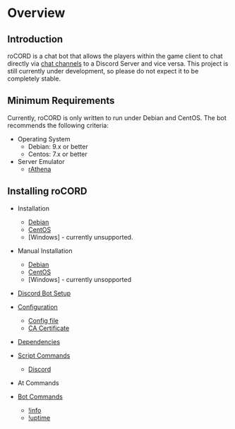 # Overview
## Introduction
roCORD is a chat bot that allows the players within the game client to chat directly via [chat channels](https://github.com/rathena/rathena/blob/master/conf/channels.conf) to a Discord Server and vice versa. This project is still currently under development, so please do not expect it to be completely stable. 

## Minimum Requirements
Currently, roCORD is only written to run under Debian and CentOS. The bot recommends the following criteria:
- Operating System
  - Debian: 9.x or better
  - Centos: 7.x or better  
- Server Emulator
  - [rAthena](https://github.com/rathena/rathena)
  
## Installing roCORD
- Installation
  - [Debian](https://github.com/Normynator/roCORD/blob/development/docs/installation_debian.md)
  - [CentOS](https://github.com/Normynator/roCORD/blob/development/docs/installation_centos.md)
  - [Windows] - currently unsupported.
  
- Manual Installation
  - [Debian](https://github.com/Normynator/roCORD/blob/development/docs/installation_debian_manual.md)
  - [CentOS](https://github.com/Normynator/roCORD/blob/development/docs/installation_centos_manual.md)
  - [Windows] - currently unsopported
  
- [Discord Bot Setup](https://github.com/nubspixel/roCORD/blob/development/docs/discord.md)  
- [Configuration](https://github.com/Normynator/roCORD/blob/development/docs/configuration.md)
  - [Config file](https://github.com/Normynator/roCORD/blob/development/docs/configuration.md#config-file)
  - [CA Certificate](https://github.com/Normynator/roCORD/blob/development/docs/configuration.md#ca-certificate)
  
- [Dependencies](https://github.com/Normynator/roCORD/blob/development/docs/dependencies.md#required-dependencies-for-rocord)
- [Script Commands](https://github.com/Normynator/roCORD/blob/development/docs/script_commands.md#script-commands)
  - [Discord](https://github.com/Normynator/roCORD/blob/development/docs/script_commands.md#discordstring-string)
  
- At Commands

- [Bot Commands](https://github.com/Normynator/roCORD/blob/development/docs/bot_commands.md)
  - [!info](https://github.com/Normynator/roCORD/blob/development/docs/bot_commands.md#info)
  - [!uptime](https://github.com/Normynator/roCORD/blob/development/docs/bot_commands.md#uptime)
